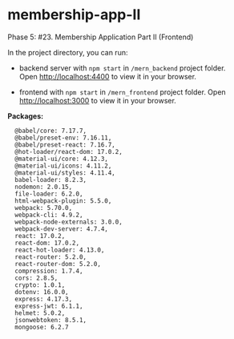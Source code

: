 # membership-app-II

Phase 5: #23. Membership Application Part II (Frontend)

In the project directory, you can run:

* backend server with `npm start` in `/mern_backend` project folder.\
Open [http://localhost:4400](http://localhost:4400) to view it in your browser.

* frontend with `npm start` in `/mern_frontend` project folder. 
Open [http://localhost:3000](http://localhost:3000) to view it in your browser.


**Packages:**

      @babel/core: 7.17.7, 
      @babel/preset-env: 7.16.11,
      @babel/preset-react: 7.16.7,      
      @hot-loader/react-dom: 17.0.2,     
      @material-ui/core: 4.12.3,
      @material-ui/icons: 4.11.2,
      @material-ui/styles: 4.11.4,
      babel-loader: 8.2.3,    
      nodemon: 2.0.15,
      file-loader: 6.2.0,
      html-webpack-plugin: 5.5.0,
      webpack: 5.70.0,
      webpack-cli: 4.9.2,
      webpack-node-externals: 3.0.0,
      webpack-dev-server: 4.7.4,
      react: 17.0.2,
      react-dom: 17.0.2,
      react-hot-loader: 4.13.0,
      react-router: 5.2.0,
      react-router-dom: 5.2.0,
      compression: 1.7.4,
      cors: 2.8.5,
      crypto: 1.0.1,
      dotenv: 16.0.0,
      express: 4.17.3,
      express-jwt: 6.1.1,
      helmet: 5.0.2,
      jsonwebtoken: 8.5.1,
      mongoose: 6.2.7
    
